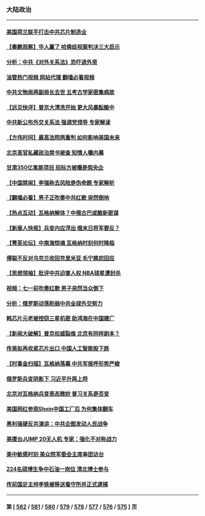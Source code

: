 ### 大陆政治
---
#### [美国荷兰联手打击中共芯片制造业](../../pages/ncid277/n14025247.md?06300845) 
#### [【秦鹏观察】华人赢了 哈佛歧视案判决三大启示](../../pages/ncid277/n14025233.md?06300845) 
#### [分析：中共《对外关系法》恐吓退外资](../../pages/ncid277/n14025071.md?06300845) 
#### [油管热门视频 网站代理 翻墙必看视频](http://138.2.39.72:81/youtube.html?epic-marker?06300845)
#### [中共文物局两副局长去世 五考古学家密集病故](../../pages/ncid277/n14025104.md?06300845) 
#### [【远见快评】普京大清洗开始 更大风暴酝酿中](../../pages/ncid277/n14025028.md?06300845) 
#### [中共新公布外交关系法 强调党领导 专家解读](../../pages/ncid277/n14024956.md?06300845) 
#### [【方伟时间】最高法院两重判 如何影响美国未来](../../pages/ncid277/n14024526.md?06300845) 
#### [北京高官私藏政治禁书被查 知情人曝内幕](../../pages/ncid277/n14024763.md?06300845) 
#### [甘肃350亿氢能项目 招标方被曝是假央企](../../pages/ncid277/n14024853.md?06300845) 
#### [【中国禁闻】李强称去风险是伪命题 专家解析](../../pages/ncid277/n14024407.md?06300845) 
#### [【翻墙必看】男子正吹奏中共红歌 突然倒地](../../pages/ncid277/n14024681.md?06300845) 
#### [【热点互动】瓦格纳解体？中俄古巴或酿新密谋](../../pages/ncid277/n14024508.md?06300845) 
#### [【新唐人快报】兵变内应浮出 俄末日将军要反？](../../pages/ncid277/n14024483.md?06300845) 
#### [【菁英论坛】中南海惊魂 瓦格纳时刻何时降临](../../pages/ncid277/n14024388.md?06300845) 
#### [傅聪不反对乌克兰收回克里米亚 毛宁尴尬回应](../../pages/ncid277/n14024401.md?06300845) 
#### [【思想领袖】批评中共迫害人权 NBA球星遭封杀](../../pages/ncid277/n13997987.md?06300845) 
#### [视频：七一前吹奏红歌 男子突然当众倒下](../../pages/ncid277/n14024423.md?06300845) 
#### [分析：俄罗斯动荡削弱中共全球外交努力](../../pages/ncid277/n14024391.md?06300845) 
#### [韩芯片元老被控窃三星机密 助鸿海在中国建厂](../../pages/ncid277/n14023756.md?06300845) 
#### [【新闻大破解】普京权威裂痕 北京有同样剧本？](../../pages/ncid277/n14024365.md?06300845) 
#### [传美拟再收紧芯片出口 中国人工智能股下跌](../../pages/ncid277/n14024306.md?06300845) 
#### [【时事金扫描】瓦格纳落幕 中共军报呼形势严峻](../../pages/ncid277/n14024331.md?06300845) 
#### [俄罗斯兵变阴影下 习近平升两上将](../../pages/ncid277/n14024252.md?06300845) 
#### [北京对瓦格纳兵变表态微妙 普习关系是否变](../../pages/ncid277/n14024161.md?06300845) 
#### [美国网红参观Shein中国工厂后 为何集体翻车](../../pages/ncid277/n14024265.md?06300845) 
#### [黑利强硬反共演讲：中共企图发动人民战争](../../pages/ncid277/n14024162.md?06300845) 
#### [美援台JUMP 20无人机 专家：强化不对称战力](../../pages/ncid277/n14023452.md?06300845) 
#### [美中敏感时刻 美众院军委会主席率团访台](../../pages/ncid277/n14024129.md?06300845) 
#### [224名硕博生争中石油一岗位 清北博士参与](../../pages/ncid277/n14024124.md?06300845) 
#### [传前国足主帅李铁被移送看守所并正式逮捕](../../pages/ncid277/n14024107.md?06300845) 

---
#### 第 [ [582](./582.md?06300845) / [581](./581.md?06300845) / [580](./580.md?06300845) / [579](./579.md?06300845) / [578](./578.md?06300845) / [577](./577.md?06300845) / [576](./576.md?06300845) / [575](./575.md?06300845) ] 页
